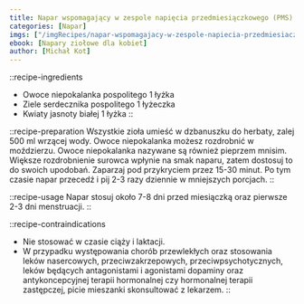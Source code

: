 ```yaml
---
title: Napar wspomagający w zespole napięcia przedmiesiączkowego (PMS)
categories: [Napar]
imgs: ["/imgRecipes/napar-wspomagajacy-w-zespole-napiecia-przedmiesiaczkowego-pms-1.jpg", "./napar-wspomagajacy-w-zespole-napiecia-przedmiesiaczkowego-pms-2.jpg"]
ebook: [Napary ziołowe dla kobiet]
author: [Michał Kot]
---
```


::recipe-ingredients
- Owoce niepokalanka pospolitego 1 łyżka
- Ziele serdecznika pospolitego 1 łyżeczka
- Kwiaty jasnoty białej 1 łyżka
::

::recipe-preparation
Wszystkie zioła umieść w dzbanuszku do herbaty, zalej 500 ml wrzącej wody. Owoce niepokalanka możesz rozdrobnić w moździerzu. Owoce niepokalanka nazywane są również pieprzem mnisim. Większe rozdrobnienie surowca wpłynie na smak naparu, zatem dostosuj to do swoich upodobań. Zaparzaj pod przykryciem przez 15-30 minut. Po tym czasie napar przecedź i pij 2-3 razy dziennie w mniejszych porcjach.
::

::recipe-usage
Napar stosuj około 7-8 dni przed miesiączką oraz pierwsze 2-3 dni menstruacji.
::

::recipe-contraindications
- Nie stosować w czasie ciąży i laktacji.
- W przypadku występowania chorób przewlekłych oraz stosowania leków nasercowych, przeciwzakrzepowych, przeciwpsychotycznych, leków będących antagonistami i agonistami dopaminy oraz antykoncepcyjnej terapii hormonalnej czy hormonalnej terapii zastępczej, picie mieszanki skonsultować z lekarzem.
::